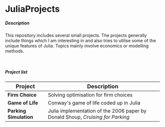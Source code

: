 # JuliaProjects

##### Description
This repository includes several small projects. The projects generally include things which I am interesting in and also tries to utilise some of the unique features of Julia. Topics mainly involve economics or modelling methods.

<br/>

##### Project list
|  <font size="4">Project</font>     | <font size="4">Description</font>                                               |
|------------------------------------|---------------------------------------------------------------------------------|
| **Firm Choice**                    | Solving optimisation for firm choices                                           |
| **Game of Life**                   | Conway's game of life coded up in Julia                                         |
| **Parking Simulation**             | Julia implementation of the 2006 paper by Donald Shoup, *Cruising for Parking*  |
